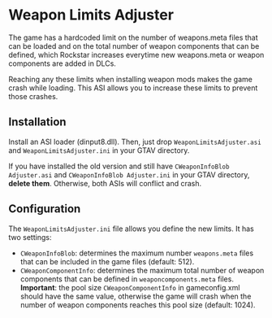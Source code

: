 # Weapon Limits Adjuster

The game has a hardcoded limit on the number of weapons.meta files that can be loaded and on the total number of weapon components that can be defined, which Rockstar increases everytime new weapons.meta or weapon components are added in DLCs.

Reaching any these limits when installing weapon mods makes the game crash while loading. This ASI allows you to increase these limits to prevent those crashes.

## Installation

Install an ASI loader (dinput8.dll).
Then, just drop `WeaponLimitsAdjuster.asi` and `WeaponLimitsAdjuster.ini` in your GTAV directory.

If you have installed the old version and still have `CWeaponInfoBlob Adjuster.asi` and `CWeaponInfoBlob Adjuster.ini` in your GTAV directory, **delete them**. Otherwise, both ASIs will conflict and crash.

## Configuration

The `WeaponLimitsAdjuster.ini` file allows you define the new limits. It has two settings:

- `CWeaponInfoBlob`: determines the maximum number `weapons.meta` files that can be included in the game files (default: 512).
- `CWeaponComponentInfo`: determines the maximum total number of weapon components that can be defined in `weaponcomponents.meta` files. **Important**: the pool size `CWeaponComponentInfo` in gameconfig.xml should have the same value, otherwise the game will crash when the number of weapon components reaches this pool size (default: 1024).
